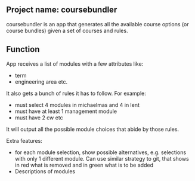 ## Project name: coursebundler
coursebundler is an app that generates all the available course options (or course bundles) given a set of courses and rules.

## Function
App receives a list of modules with a few attributes like: 
- term
- engineering area etc.

It also gets a bunch of rules it has to follow. For example:
- must select 4 modules in michaelmas and 4 in lent
- must have at least 1 management module
- must have 2 cw etc

It will output all the possible module choices that abide by those rules.

Extra features:
- for each module selection, show possible alternatives, e.g. selections with only 1 different module. Can use similar strategy to git, that shows in red what is removed and in green what is to be added
- Descriptions of modules 
